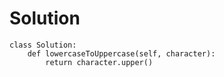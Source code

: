 # Solution
```
class Solution:
    def lowercaseToUppercase(self, character):
        return character.upper()
```
